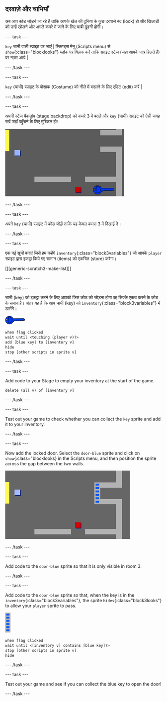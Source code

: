 ## दरवाज़े और चाभियाँ

अब आप कोड जोड़ने जा रहे हैं ताकि आपके खेल की दुनिया के कुछ दरवाजे बंद (lock) हो और खिलाड़ी को उन्हें खोलने और अगले कमरे में जाने के लिए चाबी ढूंढनी होगी।

\--- task \---

`key` चाभी वाली स्प्राइट पर जाएं | स्क्रिप्ट्स मेनू (Scripts menu) से `show`{:class="blocklooks"} ब्लॉक पर क्लिक करें ताकि स्प्राइट स्टेज (जहा आपके पात्र हिलते है) पर नज़र आये | 

\--- /task \---

\--- task \---

`key` (चाभी) स्प्राइट के पोशाक (Costume) को नीले में बदलने के लिए एडिट (edit) करें |

\--- /task \---

\--- task \---

अपनी स्टेज बैकड्रॉप (stage backdrop) को कमरे 3 में बदलें और `key` (चाभी) स्प्राइट को ऐसी जगह रखें जहाँ पहुँचने के लिए मुश्किल हो!

![screenshot](images/world-key.png)

\--- /task \---

\--- task \---

अपने `key` (चाभी) स्प्राइट में कोड जोड़ें ताकि यह केवल कमरा 3 में दिखाई दे।

\--- /task \---

\--- task \---

एक नई सूची बनाएं जिसे हम कहेंगे `inventory`{:class="block3variables"} जो आपके `player` स्प्राइट द्वारा इकठ्ठा किये गए सामान (items) को एकत्रित (store) करेगा।

[[[generic-scratch3-make-list]]]

\--- /task \---

\--- task \---

चाभी (key) को इकट्ठा करने के लिए आपको जिस कोड को जोड़ना होगा वह सिक्के एकत्र करने के कोड के समान है। अंतर यह है कि आप चाभी (key) को `inventory`{:class="block3variables"} में डालेंगे।

![key](images/key.png)

```blocks3
when flag clicked
wait until <touching (player v)?>
add [blue key] to [inventory v]
hide
stop [other scripts in sprite v]
```

\--- /task \---

\--- task \---

Add code to your Stage to empty your inventory at the start of the game.

```blocks3
delete (all v) of [inventory v]
```

\--- /task \---

\--- task \---

Test out your game to check whether you can collect the `key` sprite and add it to your inventory.

\--- /task \---

\--- task \---

Now add the locked door. Select the `door-blue` sprite and click on `show`{:class="blocklooks} in the Scripts menu, and then position the sprite across the gap between the two walls.

![screenshot](images/world-door.png)

\--- /task \---

\--- task \---

Add code to the `door-blue` sprite so that it is only visible in room 3.

\--- /task \---

\--- task \---

Add code to the `door-blue` sprite so that, when the key is in the `inventory`{:class="block3variables"}, the sprite `hides`{:class="block3looks"} to allow your `player` sprite to pass.

![door](images/door.png)

```blocks3
when flag clicked
wait until <[inventory v] contains [blue key]?>
stop [other scripts in sprite v]
hide
```

\--- /task \---

\--- task \---

Test out your game and see if you can collect the blue key to open the door!

\--- /task \---